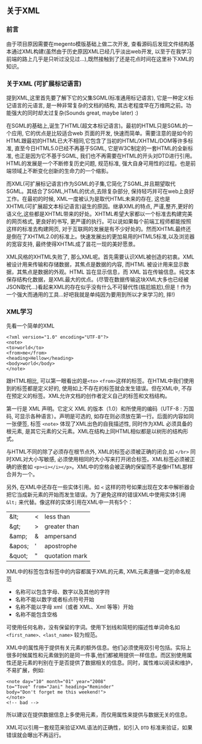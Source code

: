 ## 关于XML
###  前言
由于项目原因需要在megento模版基础上做二次开发, 查看源码后发现文件结构基本通过XML构建(虽然由于历史原因XML已经几乎淡出web开发, 以至于在我学习前端的路上几乎是只听过没见过...),既然接触到了还是花点时间在这里补下XML的知识。

### 关于XML (可扩展标记语言)
  提到XML,这里首先要了解下它的父集SGML(标准通用标记语言), 它是一种定义标记语言的元语言, 是一种非常复杂的文档的结构, 其古老程度早在万维网之前。功能强大的同时却太过复杂(Sounds great, maybe later) :) 

  在SGML的基础上,诞生了HTML(超文本标记语言)。最初的HTML只是SGML的一个应用, 它的优点是比较适合web 页面的开发, 快速而简单。需要注意的是如今的HTML跟最初的HTML已大不相同,它包含了当初的HTML/XHTML/DOM等许多标准, 直至今日HTML5.0已经不再基于SGML, 它是W3C制定的一套HTML的全新标准, 也正是因为它不基于SGML, 我们也不再需要在HTML的开头对DTD进行引用。HTML的发展是一个不断修复历史问题, 规范标准, 强大自身可用性的过程。也是前端领域上不断变化创新的生命力的一个缩影。

  而XML(可扩展标记语言)作为SGML的子集,它简化了SGML,并且期望取代SGML。其结合了SGML,HTML的优点,去除复杂部分, 保持轻巧并可在web上良好工作。在最初的时候, XML一度被认为是取代HTML未来的存在, 这也是XHTML(可扩展超文本标记语言)诞生的原因。继承XML的特点, 严谨,整齐,更好的语义化,这些都是XHTML带来的好处。XHTML希望大家都以一个标准去构建完美的网页格式, 更良好的书写, 更严谨的执行。可以说如果每个前端工程师都能按照这样的标准去构建网页, 对于互联网的发展是有不少好处的。然而XHTML最终还是倒在了XHTML2.0的标准上。快速发展出的更加易用的HTML5标准,以及浏览器的宽容支持, 最终使得XHTML成了昙花一现的美好愿景。

  XML风格的XHTML失败了, 那么XML呢。首先需要认识XML被创造的初衷。XML 被设计用来传输和存储数据，其焦点是数据的内容, 而HTML 被设计用来显示数据，其焦点是数据的外观。HTML 旨在显示信息，而 XML 旨在传输信息。纯文本保存结构化数据，是XML最大的优点。(尽管在数据传输这块XML大多也已经被JSON取代...)看起来XML的存在似乎没有什么不可替代性(尴尬尴尬),但是！作为一个强大而通用的工具...好吧我就是单纯因为要用到所以才来学习的, 摔!)

  ### XML学习

  先看一个简单的XML
  ```
  <?xml version="1.0" encoding="UTF-8"?>
  <note>
  <to>world</to>
  <from>me</from>
  <heading>Hellow</heading>
  <body>world</body>
  </note>
  ```

  跟HTML相比, 可以第一眼看出的是`<to>` `<from>`这样的标签。在HTML中我们使用到的标签都是定义好的, 使用如上不存在的标签就会发生错误。但在XML中, 不存在预定义的标签。XML允许文档的创作者定义自己的标签和文档结构。

第一行是 XML 声明。它定义 XML 的版本（1.0）和所使用的编码（UTF-8 : 万国码, 可显示各种语言）。声明是可选的, 如存在则必须放在第一行。后面的内容如同一张便签, 标签 `<note>` 体现了XML出色的自我描述性, 同时作为XML 必须具备的根元素, 是其它元素的父元素。XML在结构上同HTML相似都是以树形的结构形式。

与HTML不同的除了必须存在根节点外, XML的标签必须被正确的闭合,如 `</br>` 同时XML对大小写敏感, 必须使用相同的大小写来打开闭合标签。XML标签必须被正确的嵌套如 `<p><i></i></p>`。XML中的空格会被正确的保留而不是像HTML那样合并为一个。

另外, 在XML中还存在一些实体引用。如 `<` 这样的符号如果出现在文本中解析器会把它当成新元素的开始而发生错误。为了避免这样的错误XML中使用实体引用 `
&lt;` 来代替。像这样的实体引用在XML中一共有5个：

<table>
<tbody>
<tr>
<td>&amp;lt;</td>
<td>&lt;</td>
<td>less than</td>
</tr>
<tr>
<td>&amp;gt;</td>
<td>&gt;</td>
<td>greater than</td>
</tr>
<tr>
<td>&amp;amp;</td>
<td>&amp;</td>
<td>ampersand </td>
</tr>
<tr>
<td>&amp;apos;</td>
<td>'</td>
<td>apostrophe</td>
</tr>
<tr>
<td>&amp;quot;</td>
<td>"</td>
<td>quotation mark</td>
</tr>
</tbody>
</table>

XML中的标签包含标签中的内容都属于XML的元素, XML元素遵循一定的命名规范

* 名称可以包含字母、数字以及其他的字符
* 名称不能以数字或者标点符号开始
* 名称不能以字母 xml（或者 XML、Xml 等等）开始
* 名称不能包含空格

可使用任何名称，没有保留的字词。使用下划线和简短的描述性单词命名如 `<first_name>、<last_name>` 较为规范。

XML中的属性用于提供有关元素的额外信息。他们必须使用双引号包括。实际上很多时候属性和元素做到的是同一件事,他们都被用提供一样信息。而区别使用属性还是元素的判别在于是否提供了数据相关的信息。同时，属性难以阅读和维护，不易扩展，例如:
```
<note day="10" month="01" year="2008"
to="Tove" from="Jani" heading="Reminder"
body="Don't forget me this weekend!">
</note>
<!-- bad -->
```
所以建议在提供数据信息上多使用元素，而仅用属性来提供与数据无关的信息。

XML可以引用一套规范来验证XML语法的正确性，如引入 `DTD` 标准来验证，如果错误就会曝出不再运行。

